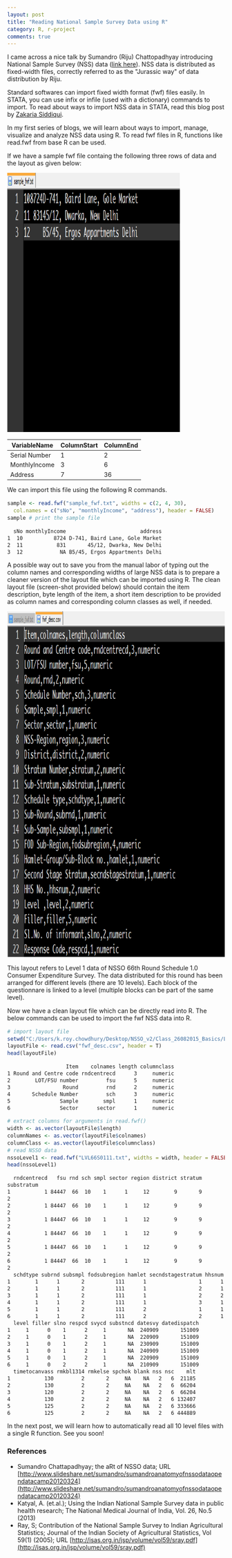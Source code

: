 ```yaml
---
layout: post
title: "Reading National Sample Survey Data using R"
category: R, r-project
comments: true
---
```


I came across a nice talk by Sumandro (Riju) Chattopadhyay introducing National Sample Survey (NSS) data ([link here](https://www.youtube.com/watch?v=DLs9eEGJzdo)). NSS data is distributed as fixed-width files, correctly referred to as the "Jurassic way" of data distribution by Riju.

Standard softwares can import fixed width format (fwf) files easily. In STATA, you can use infix or infile (used with a dictionary) commands to import. To read about ways to import NSS data in STATA, read this blog post by [Zakaria Siddiqui](https://zakku78.wordpress.com/2009/02/19/nsso-unit-level-data/).

In my first series of blogs, we will learn about ways to import, manage, visualize and analyze NSS data using R. To read fwf files in R, functions like read.fwf from base R can be used. 

If we have a sample fwf file containg the following three rows of data and the layout as given below:

<img src="sample_fwf.png" height = "600" width = "400" />


VariableName | ColumnStart | ColumnEnd     
--- | --- | ---
Serial Number | 1 | 2             
MonthlyIncome | 3 | 6             
Address       | 7 | 36  

We can import this file using the following R commands.

```r
sample <- read.fwf("sample_fwf.txt", widths = c(2, 4, 30), 
  col.names = c("sNo", "monthlyIncome", "address"), header = FALSE)
sample # print the sample file
```

```
  sNo monthlyIncome                        address
1  10          8724 D-741, Baird Lane, Gole Market
2  11           831       45/12, Dwarka, New Delhi
3  12            NA B5/45, Ergos Appartments Delhi
```

A possible way out to save you from the manual labor of typing out the column names and corresponding widths of large NSS data is to prepare a cleaner version of the layout file which can be imported using R. The clean layout file (screen-shot provided below) should contain the item description, byte length of the item, a short item description to be provided as column names and corresponding column classes as well, if needed.


<img src="layout_clean.png" height="800px" width="600px" />

This layout refers to Level 1 data of NSSO 66th Round Schedule 1.0 Consumer Expenditure Survey. The data distributed for this round has been arranged for different levels (there are 10 levels). Each block of the questionnare is linked to a level (multiple blocks can be part of the same level).

Now we have a clean layout file which can be directly read into R. The below commands can be used to import the fwf NSS data into R.



```r
# import layout file
setwd("C:/Users/k.roy.chowdhury/Desktop/NSSO_v2/Class_26082015_Basics/Learning_R_Optional")
layoutFile <- read.csv("fwf_desc.csv", header = T) 
head(layoutFile)
```

```
                   Item    colnames length columnclass
1 Round and Centre code rndcentrecd      3     numeric
2        LOT/FSU number         fsu      5     numeric
3                 Round         rnd      2     numeric
4       Schedule Number         sch      3     numeric
5                Sample        smpl      1     numeric
6                Sector      sector      1     numeric
```

```r
# extract columns for arguments in read.fwf()
width <- as.vector(layoutFile$length)
columnNames <- as.vector(layoutFile$colnames)
columnClass <- as.vector(layoutFile$columnclass)
# read NSSO data
nssoLevel1 <- read.fwf("LVL66S0111.txt", widths = width, header = FALSE, col.names = columnNames, colClasses = columnClass)
head(nssoLevel1)
```

```
  rndcentrecd   fsu rnd sch smpl sector region district stratum substratum
1           1 84447  66  10    1      1     12        9       9          2
2           1 84447  66  10    1      1     12        9       9          2
3           1 84447  66  10    1      1     12        9       9          2
4           1 84447  66  10    1      1     12        9       9          2
5           1 84447  66  10    1      1     12        9       9          2
6           1 84447  66  10    1      1     12        9       9          2
  schdtype subrnd subsmpl fodsubregion hamlet secndstagestratum hhsnum
1        1      1       2          111      1                 1      1
2        1      1       2          111      1                 2      1
3        1      1       2          111      1                 2      2
4        1      1       2          111      1                 3      1
5        1      1       2          111      2                 1      1
6        1      1       2          111      2                 2      1
  level filler slno respcd svycd substncd datesvy datedispatch
1     1      0    1      2     1       NA  240909       151009
2     1      0    1      2     1       NA  220909       151009
3     1      0    1      2     1       NA  230909       151009
4     1      0    1      2     1       NA  240909       151009
5     1      0    1      2     1       NA  220909       151009
6     1      0    2      2     1       NA  210909       151009
  timetocanvass rmkbl1314 rmkelse spchok blank nss nsc    mlt
1           130         2       2     NA    NA   2   6  21185
2           130         2       2     NA    NA   2   6  66204
3           120         2       2     NA    NA   2   6  66204
4           130         2       2     NA    NA   2   6 132407
5           125         2       2     NA    NA   2   6 333666
6           125         2       2     NA    NA   2   6 444889
```

In the next post, we will learn how to automatically read all 10 level files with a single R function. See you soon!

### References
- Sumandro Chattapadhyay; the aRt of NSSO data; URL [http://www.slideshare.net/sumandro/sumandroanatomyofnssodataopendatacamp20120324](http://www.slideshare.net/sumandro/sumandroanatomyofnssodataopendatacamp20120324)
- Katyal, A. (et.al.); Using the Indian National Sample Survey data in public health research; The National Medical Journal of India, Vol. 26, No.5 (2013)
- Ray, S; Contribution of the National Sample Survey to Indian Agricultural Statistics; Journal of the Indian Society of Agricultural Statistics, Vol 59(1) (2005); URL [http://isas.org.in/jsp/volume/vol59/sray.pdf](http://isas.org.in/jsp/volume/vol59/sray.pdf)



